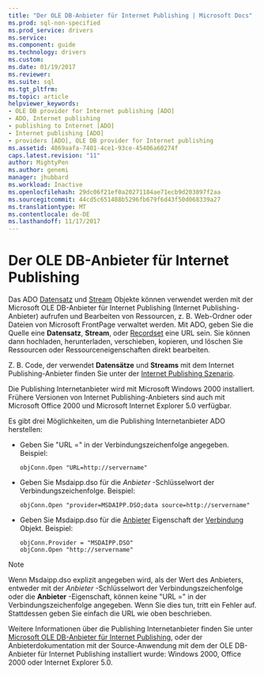 ```yaml
---
title: "Der OLE DB-Anbieter für Internet Publishing | Microsoft Docs"
ms.prod: sql-non-specified
ms.prod_service: drivers
ms.service: 
ms.component: guide
ms.technology: drivers
ms.custom: 
ms.date: 01/19/2017
ms.reviewer: 
ms.suite: sql
ms.tgt_pltfrm: 
ms.topic: article
helpviewer_keywords:
- OLE DB provider for Internet publishing [ADO]
- ADO, Internet publishing
- publishing to Internet [ADO]
- Internet publishing [ADO]
- providers [ADO], OLE DB provider for Internet publishing
ms.assetid: 4869aafa-7401-4ce1-93ce-45406a60274f
caps.latest.revision: "11"
author: MightyPen
ms.author: genemi
manager: jhubbard
ms.workload: Inactive
ms.openlocfilehash: 29dc06f21ef0a20271184ae71ecb9d203897f2aa
ms.sourcegitcommit: 44cd5c651488b5296fb679f6d43f50d068339a27
ms.translationtype: MT
ms.contentlocale: de-DE
ms.lasthandoff: 11/17/2017
---
```

# <a name="the-ole-db-provider-for-internet-publishing"></a>Der OLE DB-Anbieter für Internet Publishing
Das ADO [Datensatz](../../../ado/reference/ado-api/record-object-ado.md) und [Stream](../../../ado/reference/ado-api/stream-object-ado.md) Objekte können verwendet werden mit der Microsoft OLE DB-Anbieter für Internet Publishing (Internet Publishing-Anbieter) aufrufen und Bearbeiten von Ressourcen, z. B. Web-Ordner oder Dateien von Microsoft FrontPage verwaltet werden. Mit ADO, geben Sie die Quelle eine **Datensatz**, **Stream**, oder [Recordset](../../../ado/reference/ado-api/recordset-object-ado.md) eine URL sein. Sie können dann hochladen, herunterladen, verschieben, kopieren, und löschen Sie Ressourcen oder Ressourceneigenschaften direkt bearbeiten.  
  
 Z. B. Code, der verwendet **Datensätze** und **Streams** mit dem Internet Publishing-Anbieter finden Sie unter der [Internet Publishing Szenario](../../../ado/guide/data/internet-publishing-scenario.md).  
  
 Die Publishing Internetanbieter wird mit Microsoft Windows 2000 installiert. Frühere Versionen von Internet Publishing-Anbieters sind auch mit Microsoft Office 2000 und Microsoft Internet Explorer 5.0 verfügbar.  
  
 Es gibt drei Möglichkeiten, um die Publishing Internetanbieter ADO herstellen:  
  
-   Geben Sie "URL =" in der Verbindungszeichenfolge angegeben. Beispiel:  
  
    ```  
    objConn.Open "URL=http://servername"  
    ```  
  
-   Geben Sie Msdaipp.dso für die *Anbieter* -Schlüsselwort der Verbindungszeichenfolge. Beispiel:  
  
    ```  
    objConn.Open "provider=MSDAIPP.DSO;data source=http://servername"  
    ```  
  
-   Geben Sie Msdaipp.dso für die [Anbieter](../../../ado/reference/ado-api/provider-property-ado.md) Eigenschaft der [Verbindung](../../../ado/reference/ado-api/connection-object-ado.md) Objekt. Beispiel:  
  
    ```  
    objConn.Provider = "MSDAIPP.DSO"  
    objConn.Open "http://servername"  
    ```  
  
> [!NOTE]
>  Wenn Msdaipp.dso explizit angegeben wird, als der Wert des Anbieters, entweder mit der *Anbieter* -Schlüsselwort der Verbindungszeichenfolge oder die **Anbieter** -Eigenschaft, können keine "URL =" in der Verbindungszeichenfolge angegeben. Wenn Sie dies tun, tritt ein Fehler auf. Stattdessen geben Sie einfach die URL wie oben beschrieben.  
  
 Weitere Informationen über die Publishing Internetanbieter finden Sie unter [Microsoft OLE DB-Anbieter für Internet Publishing](../../../ado/guide/appendixes/microsoft-ole-db-provider-for-internet-publishing.md), oder der Anbieterdokumentation mit der Source-Anwendung mit dem der OLE DB-Anbieter für Internet Publishing installiert wurde: Windows 2000, Office 2000 oder Internet Explorer 5.0.
